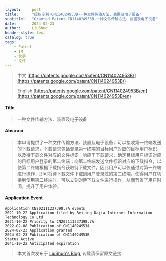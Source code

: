 ```yaml
---
layout:     post
title:      "授权专利-CN114024953B-一种文件传输方法、装置及电子设备"
subtitle:   "Granted Patent-CN114024953B-一种文件传输方法、装置及电子设备"
date:       2024-02-23
author:     LiuShuo
header-style: text
catalog: true
tags:
    - Patent
    - IM
    - 快手
    - 文件
---
```

> 中文 [https://patents.google.com/patent/CN114024953B/](https://patents.google.com/patent/CN114024953B/)
>
> English [https://patents.google.com/patent/CN114024953B/en](https://patents.google.com/patent/CN114024953B/en)

#### Title
> 一种文件传输方法、装置及电子设备











#### Abstract
> 本申请提供了一种文件传输方法、装置及电子设备，可以接收第一终端发送的下载请求，下载请求包括登录第一终端的目标用户对应的目标用户标识，以及待下载文件对应的文件标识；响应于下载请求，确定目标用户标识对应的目标用户登录的第二终端；向第二终端发送文件标识对应的下载指令，以使第二终端根据下载指令获取待下载文件，因此用户可以仅通过对第一终端进行操作，即可将待下载文件下载到用户登录过的第二终端，使得用户在切换到使用第二终端时，可以立刻对待下载文件进行操作，从而节省了用户时间，提升了用户体验。









#### Application Event
```
Application CN202111237398.7A events 
2021-10-22 Application filed by Beijing Dajia Internet Information Technology Co Ltd
2021-10-22 Priority to CN202111237398.7A
2022-02-08 Publication of CN114024953A
2024-02-23 Application granted
2024-02-23 Publication of CN114024953B
Status Active
2041-10-22 Anticipated expiration
```
> 本文首次发布于 [LiuShuo's Blog](https://liushuo.me), 
转载请保留原文链接.
